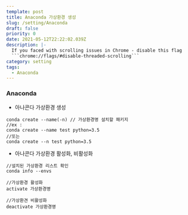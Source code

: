 ```yaml
---
template: post
title: Anaconda 가상환경 생성
slug: /setting/Anaconda
draft: false
priority: 0
date: 2021-05-12T22:22:02.039Z
description: |-
  If you faced with scrolling issues in Chrome - disable this flag 
  ```chrome://flags/#disable-threaded-scrolling```
category: setting
tags:
  - Anaconda
---
```


### Anaconda

- 아나콘다 가상환경 생성

```
conda create --name(-n) // 가상환경명 설치할 패키지
//ex :
conda create --name test python=3.5
//또는
conda create --n test python=3.5
```

- 아나콘다 가상환경 활성화, 비활성화

```
//설치된 가상환경 리스트 확인
conda info --envs

//가상환경 활성화
activate 가상환경명

//가상환견 비활성화
deactivate 가상환경명
```
